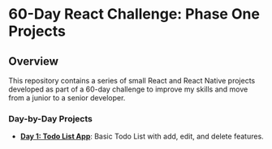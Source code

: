 # 60-Day React Challenge: Phase One Projects

## Overview
This repository contains a series of small React and React Native projects developed as part of a 60-day challenge to improve my skills and move from a junior to a senior developer.

### Day-by-Day Projects
- **[Day 1: Todo List App](./day-1-todo-list)**: Basic Todo List with add, edit, and delete features.
